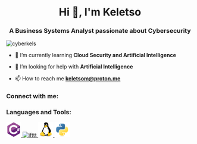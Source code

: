 <h1 align="center">Hi 👋, I'm Keletso</h1>
<h3 align="center">A Business Systems Analyst passionate about Cybersecurity</h3>

<p align="left"> <img src="https://komarev.com/ghpvc/?username=cyberkels&label=Profile%20views&color=0e75b6&style=flat" alt="cyberkels" /> </p>

- 🌱 I’m currently learning **Cloud Security and Artificial Intelligence**

- 🤝 I’m looking for help with **Artificial Intelligence**

- 📫 How to reach me **keletsom@proton.me**

<h3 align="left">Connect with me:</h3>
<p align="left">
</p>

<h3 align="left">Languages and Tools:</h3>
<p align="left"> <a href="https://www.w3schools.com/cs/" target="_blank" rel="noreferrer"> <img src="https://raw.githubusercontent.com/devicons/devicon/master/icons/csharp/csharp-original.svg" alt="csharp" width="40" height="40"/> </a> <a href="https://ifttt.com/" target="_blank" rel="noreferrer"> <img src="https://www.vectorlogo.zone/logos/ifttt/ifttt-ar21.svg" alt="ifttt" width="40" height="40"/> </a> <a href="https://www.linux.org/" target="_blank" rel="noreferrer"> <img src="https://raw.githubusercontent.com/devicons/devicon/master/icons/linux/linux-original.svg" alt="linux" width="40" height="40"/> </a> <a href="https://www.python.org" target="_blank" rel="noreferrer"> <img src="https://raw.githubusercontent.com/devicons/devicon/master/icons/python/python-original.svg" alt="python" width="40" height="40"/> </a> </p>

